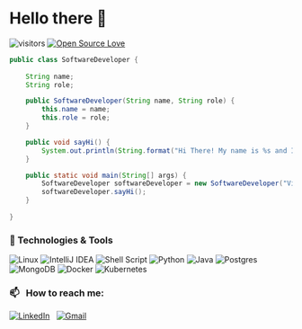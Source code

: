# Hello there 👋

![visitors](https://visitor-badge.laobi.icu/badge?page_id=adiwalv/adiwalv)
[![Open Source Love](https://badges.frapsoft.com/os/v1/open-source.svg?v=102)](https://github.com/ellerbrock/open-source-badge/)


```Java
public class SoftwareDeveloper {
    
    String name;
    String role;

    public SoftwareDeveloper(String name, String role) {
        this.name = name;
        this.role = role;
    }

    public void sayHi() {
        System.out.println(String.format("Hi There! My name is %s and I am a %s", this.name, this.role));
    }

    public static void main(String[] args) {
        SoftwareDeveloper softwareDeveloper = new SoftwareDeveloper("Vikas Adiwal", "Software Developer");
        softwareDeveloper.sayHi();
    }
    
}
```

### 🔧 Technologies & Tools

![Linux](https://img.shields.io/badge/Linux-FCC624?style=for-the-badge&logo=linux&logoColor=black)
![IntelliJ IDEA](https://img.shields.io/badge/IntelliJIDEA-000000.svg?style=for-the-badge&logo=intellij-idea&logoColor=white)
![Shell Script](https://img.shields.io/badge/shell_script-%23121011.svg?style=for-the-badge&logo=gnu-bash&logoColor=white)
![Python](https://img.shields.io/badge/python-3670A0?style=for-the-badge&logo=python&logoColor=ffdd54)
![Java](https://img.shields.io/badge/java-%23ED8B00.svg?style=for-the-badge&logo=java&logoColor=white)
![Postgres](https://img.shields.io/badge/postgres-%23316192.svg?style=for-the-badge&logo=postgresql&logoColor=white)
![MongoDB](https://img.shields.io/badge/MongoDB-%234ea94b.svg?style=for-the-badge&logo=mongodb&logoColor=white)
![Docker](https://img.shields.io/badge/docker-%230db7ed.svg?style=for-the-badge&logo=docker&logoColor=white)
![Kubernetes](https://img.shields.io/badge/kubernetes-%23326ce5.svg?style=for-the-badge&logo=kubernetes&logoColor=white)


### 📫 &nbsp; How to reach me:

<a href="https://www.linkedin.com/in/vikas-adiwal-81579347/"><img alt="LinkedIn" src="https://img.shields.io/badge/LinkedIn-0077B5?style=for-the-badge&logo=linkedin&logoColor=white"/></a> &nbsp;
<a href="mailto:adiwalv@gmail.com"><img alt="Gmail" src="https://img.shields.io/badge/Gmail-D14836?style=for-the-badge&logo=gmail&logoColor=white" /></a> &nbsp;


